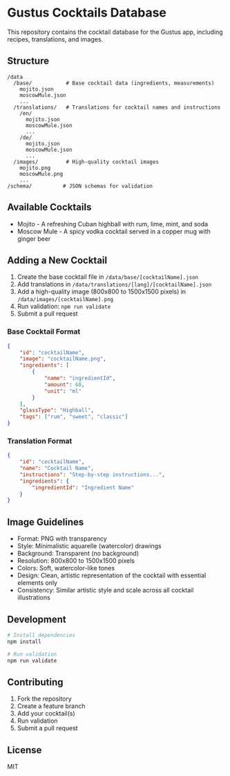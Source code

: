 # Gustus Cocktails Database

This repository contains the cocktail database for the Gustus app, including recipes, translations, and images.

## Structure

```
/data
  /base/           # Base cocktail data (ingredients, measurements)
    mojito.json
    moscowMule.json
    ...
  /translations/   # Translations for cocktail names and instructions
    /en/
      mojito.json
      moscowMule.json
      ...
    /de/
      mojito.json
      moscowMule.json
      ...
  /images/         # High-quality cocktail images
    mojito.png
    moscowMule.png
    ...
/schema/          # JSON schemas for validation
```

## Available Cocktails

-   Mojito - A refreshing Cuban highball with rum, lime, mint, and soda
-   Moscow Mule - A spicy vodka cocktail served in a copper mug with ginger beer

## Adding a New Cocktail

1. Create the base cocktail file in `/data/base/[cocktailName].json`
2. Add translations in `/data/translations/[lang]/[cocktailName].json`
3. Add a high-quality image (800x800 to 1500x1500 pixels) in `/data/images/[cocktailName].png`
4. Run validation: `npm run validate`
5. Submit a pull request

### Base Cocktail Format

```json
{
    "id": "cocktailName",
    "image": "cocktailName.png",
    "ingredients": [
        {
            "name": "ingredientId",
            "amount": 60,
            "unit": "ml"
        }
    ],
    "glassType": "Highball",
    "tags": ["rum", "sweet", "classic"]
}
```

### Translation Format

```json
{
    "id": "cocktailName",
    "name": "Cocktail Name",
    "instructions": "Step-by-step instructions...",
    "ingredients": {
        "ingredientId": "Ingredient Name"
    }
}
```

## Image Guidelines

-   Format: PNG with transparency
-   Style: Minimalistic aquarelle (watercolor) drawings
-   Background: Transparent (no background)
-   Resolution: 800x800 to 1500x1500 pixels
-   Colors: Soft, watercolor-like tones
-   Design: Clean, artistic representation of the cocktail with essential elements only
-   Consistency: Similar artistic style and scale across all cocktail illustrations

## Development

```bash
# Install dependencies
npm install

# Run validation
npm run validate
```

## Contributing

1. Fork the repository
2. Create a feature branch
3. Add your cocktail(s)
4. Run validation
5. Submit a pull request

## License

MIT
